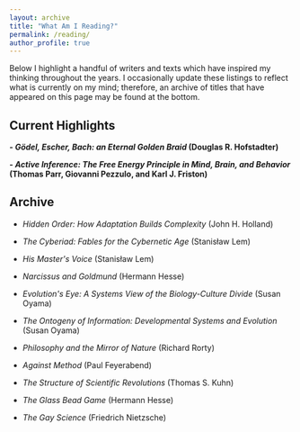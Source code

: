 ```yaml
---
layout: archive
title: "What Am I Reading?"
permalink: /reading/
author_profile: true
---
```


Below I highlight a handful of writers and texts which have inspired my thinking throughout the years. I occasionally update these listings to reflect what is currently on my mind; therefore, an archive of titles that have appeared on this page may be found at the bottom.

## Current Highlights

**- *Gödel, Escher, Bach: an Eternal Golden Braid* (Douglas R. Hofstadter)**

**- *Active Inference: The Free Energy Principle in Mind, Brain, and Behavior* (Thomas Parr, Giovanni Pezzulo, and Karl J. Friston)**

## Archive

- *Hidden Order: How Adaptation Builds Complexity* (John H. Holland)

- *The Cyberiad: Fables for the Cybernetic Age* (Stanisław Lem)

- *His Master's Voice* (Stanisław Lem)

- *Narcissus and Goldmund* (Hermann Hesse)

- *Evolution's Eye: A Systems View of the Biology-Culture Divide* (Susan Oyama)

- *The Ontogeny of Information: Developmental Systems and Evolution* (Susan Oyama)

- *Philosophy and the Mirror of Nature* (Richard Rorty)

- *Against Method* (Paul Feyerabend)

- *The Structure of Scientific Revolutions* (Thomas S. Kuhn)

- *The Glass Bead Game* (Hermann Hesse)

- *The Gay Science* (Friedrich Nietzsche)
